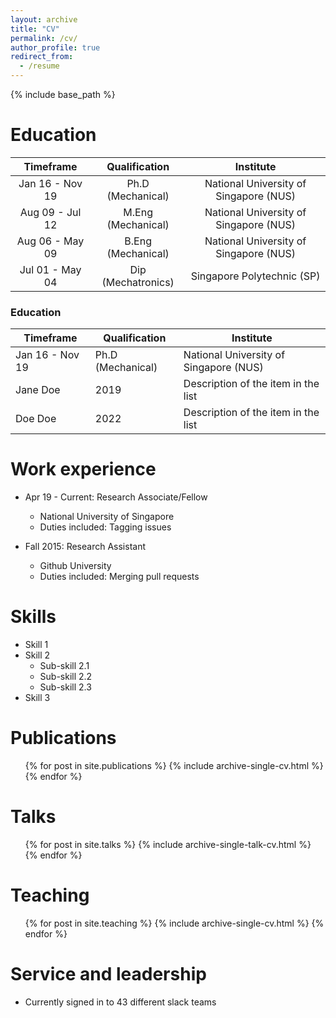 ```yaml
---
layout: archive
title: "CV"
permalink: /cv/
author_profile: true
redirect_from:
  - /resume
---
```


{% include base_path %}

Education
======
|Timeframe         |Qualification         |Institute                                 |
|:--------:        |:------:              |:-------:                                 |
|Jan 16 - Nov 19   | Ph.D (Mechanical)    | National University of Singapore (NUS)   |
|Aug 09 - Jul 12   | M.Eng (Mechanical)   | National University of Singapore (NUS)   |
|Aug 06 - May 09   | B.Eng (Mechanical)   | National University of Singapore (NUS)   |
|Jul 01 - May 04   | Dip (Mechatronics)   | Singapore Polytechnic (SP)               |


### Education

| Timeframe            | Qualification   |    Institute                                                          |
| --------         | ------ | ------------------------------------------------------------ |
| Jan 16 - Nov 19    | Ph.D (Mechanical)   | National University of Singapore (NUS)                          |
| Jane Doe    | 2019   | Description of the item in the list                          |
| Doe Doe     | 2022   | Description of the item in the list                          |


Work experience
======
* Apr 19 - Current:  Research Associate/Fellow
  * National University of Singapore
  * Duties included: Tagging issues
  
* Fall 2015: Research Assistant
  * Github University
  * Duties included: Merging pull requests
  
  
Skills
======
* Skill 1
* Skill 2
  * Sub-skill 2.1
  * Sub-skill 2.2
  * Sub-skill 2.3
* Skill 3

Publications
======
  <ul>{% for post in site.publications %}
    {% include archive-single-cv.html %}
  {% endfor %}</ul>
  
Talks
======
  <ul>{% for post in site.talks %}
    {% include archive-single-talk-cv.html %}
  {% endfor %}</ul>
  
Teaching
======
  <ul>{% for post in site.teaching %}
    {% include archive-single-cv.html %}
  {% endfor %}</ul>
  
Service and leadership
======
* Currently signed in to 43 different slack teams
